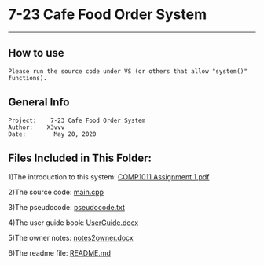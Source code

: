 # 7-23 Cafe Food Order System
---------------------------------

## How to use
	Please run the source code under VS (or others that allow "system()" functions).

## General Info

	Project:    7-23 Cafe Food Order System
	Author:    X3vvv
	Date:        May 20, 2020

## Files Included in This Folder:

1)The introduction to this system:
  [COMP1011 Assignment 1.pdf](https://github.com/X3vvv/Cpp/blob/master/Food%20Order%20System/COMP1011%20Assignment%201.pdf)

2)The source code:
  [main.cpp](https://github.com/X3vvv/Cpp/blob/master/Food%20Order%20System/main.cpp)
	
3)The pseudocode:
  [pseudocode.txt](https://github.com/X3vvv/Cpp/blob/master/Food%20Order%20System/pseudocode.txt)

4)The user guide book:
  [UserGuide.docx](https://github.com/X3vvv/Cpp/blob/master/Food%20Order%20System/UserGuide.docx)

5)The owner notes:
  [notes2owner.docx](https://github.com/X3vvv/Cpp/blob/master/Food%20Order%20System/notes2owner.docx)

6)The readme file:
  [README.md](https://github.com/X3vvv/Cpp/blob/master/Food%20Order%20System/README.md)
